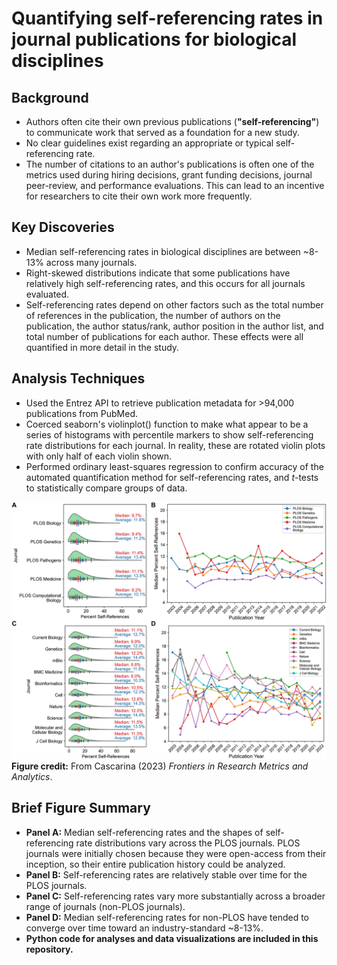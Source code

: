 # Quantifying self-referencing rates in journal publications for biological disciplines
## Background
- Authors often cite their own previous publications (**"self-referencing"**) to communicate work that served as a foundation for a new study.
- No clear guidelines exist regarding an appropriate or typical self-referencing rate.
- The number of citations to an author's publications is often one of the metrics used during hiring decisions, grant funding decisions, journal peer-review, and performance evaluations. This can lead to an incentive for researchers to cite their own work more frequently.

## Key Discoveries
- Median self-referencing rates in biological disciplines are between ~8-13% across many journals.
- Right-skewed distributions indicate that some publications have relatively high self-referencing rates, and this occurs for all journals evaluated.
- Self-referencing rates depend on other factors such as the total number of references in the publication, the number of authors on the publication, the author status/rank, author position in the author list, and total number of publications for each author. These effects were all quantified in more detail in the study.

## Analysis Techniques
- Used the Entrez API to retrieve publication metadata for >94,000 publications from PubMed.
- Coerced seaborn's violinplot() function to make what appear to be a series of histograms with percentile markers to show self-referencing rate distributions for each journal. In reality, these are rotated violin plots with only half of each violin shown.
- Performed ordinary least-squares regression to confirm accuracy of the automated quantification method for self-referencing rates, and *t*-tests to statistically compare groups of data.

![self-referencing figure](https://github.com/seancascarina/One_Figure_Summaries/blob/main/2023_Frontiers_Research_Metrics/SelfReferencing_figure.png)
**Figure credit:** From Cascarina (2023) *Frontiers in Research Metrics and Analytics*.

## Brief Figure Summary
- **Panel A:** Median self-referencing rates and the shapes of self-referencing rate distributions vary across the PLOS journals. PLOS journals were initially chosen because they were open-access from their inception, so their entire publication history could be analyzed.
- **Panel B:** Self-referencing rates are relatively stable over time for the PLOS journals.
- **Panel C:** Self-referencing rates vary more substantially across a broader range of journals (non-PLOS journals).
- **Panel D:** Median self-referencing rates for non-PLOS have tended to converge over time toward an industry-standard ~8-13%.
- **Python code for analyses and data visualizations are included in this repository.**